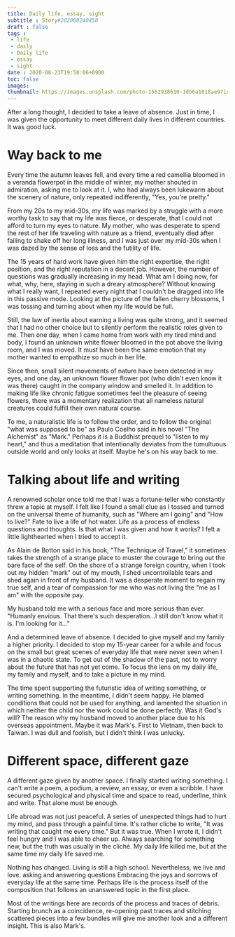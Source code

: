 ```yaml
---
title: Daily life, essay, sight
subtitle : Story#202008240458
draft : false
tags :
 - life
 - daily
 - Daily life
 - essay
 - sight
date : 2020-08-23T19:58:06+0900
toc: false
images: 
thumbnail: https://images.unsplash.com/photo-1562938610-1db6a1018ae9?ixlib=rb-1.2.1&q=80&fm=jpg&crop=entropy&cs=tinysrgb&w=1080&fit=max&ixid=eyJhcHBfaWQiOjE1NTU0OX0
---
```


After a long thought, I decided to take a leave of absence. Just in time, I was given the opportunity to meet different daily lives in different countries. It was good luck.  

# Way back to me  

Every time the autumn leaves fell, and every time a red camellia bloomed in a veranda flowerpot in the middle of winter, my mother shouted in admiration, asking me to look at it. I, who had always been lukewarm about the scenery of nature, only repeated indifferently, "Yes, you're pretty."  

From my 20s to my mid-30s, my life was marked by a struggle with a more worthy task to say that my life was fierce, or desperate, that I could not afford to turn my eyes to nature. My mother, who was desperate to spend the rest of her life traveling with nature as a friend, eventually died after failing to shake off her long illness, and I was just over my mid-30s when I was dazed by the sense of loss and the futility of life.  

The 15 years of hard work have given him the right expertise, the right position, and the right reputation in a decent job. However, the number of questions was gradually increasing in my head. What am I doing now, for what, why, here, staying in such a dreary atmosphere? Without knowing what I really want, I repeated every night that I couldn't be dragged into life in this passive mode. Looking at the picture of the fallen cherry blossoms, I was tossing and turning about when my life would be full.  

Still, the law of inertia about earning a living was quite strong, and it seemed that I had no other choice but to silently perform the realistic roles given to me. Then one day, when I came home from work with my tired mind and body, I found an unknown white flower bloomed in the pot above the living room, and I was moved. It must have been the same emotion that my mother wanted to empathize so much in her life.  

Since then, small silent movements of nature have been detected in my eyes, and one day, an unknown flower flower pot (who didn't even know it was there) caught in the company window and smelled it. In addition to making life like chronic fatigue sometimes feel the pleasure of seeing flowers, there was a momentary realization that all nameless natural creatures could fulfill their own natural course.  

To me, a naturalistic life is to follow the order, and to follow the original "what was supposed to be" as Paulo Coelho said in his novel "The Alchemist" as "Mark." Perhaps it is a Buddhist prequel to "listen to my heart," and thus a meditation that intentionally deviates from the tumultuous outside world and only looks at itself. Maybe he's on his way back to me.  

# Talking about life and writing  

A renowned scholar once told me that I was a fortune-teller who constantly threw a topic at myself. I felt like I found a small clue as I tossed and turned on the universal theme of humanity, such as "Where am I going" and "How to live?" Fate to live a life of hot water. Life as a process of endless questions and thoughts. Is that what I was given and how it works? I felt a little lighthearted when I tried to accept it.  

As Alain de Botton said in his book, "The Technique of Travel," it sometimes takes the strength of a strange place to muster the courage to bring out the bare face of the self. On the shore of a strange foreign country, when I took out my hidden "mark" out of my mouth, I shed uncontrollable tears and shed again in front of my husband. It was a desperate moment to regain my true self, and a tear of compassion for me who was not living the "me as I am" with the opposite pay.  

My husband told me with a serious face and more serious than ever. "Humanly envious. That there's such desperation...I still don't know what it is. I'm looking for it..."  

And a determined leave of absence. I decided to give myself and my family a higher priority. I decided to stop my 15-year career for a while and focus on the small but great scenes of everyday life that were never seen when I was in a chaotic state. To get out of the shadow of the past, not to worry about the future that has not yet come. To focus the lens on my daily life, my family and myself, and to take a picture in my mind.  

The time spent supporting the futuristic idea of writing something, or writing something. In the meantime, I didn't seem happy. He blamed conditions that could not be used for anything, and lamented the situation in which neither the child nor the work could be done perfectly. Was it God's will? The reason why my husband moved to another place due to his overseas appointment. Maybe it was Mark's. First to Vietnam, then back to Taiwan. I was dull and foolish, but I didn't think I was unlucky.  

# Different space, different gaze  

A different gaze given by another space. I finally started writing something. I can't write a poem, a podium, a review, an essay, or even a scribble. I have secured psychological and physical time and space to read, underline, think and write. That alone must be enough.  

Life abroad was not just peaceful. A series of unexpected things had to hurt my mind, and pass through a painful time. It's rather cliche to write, "It was writing that caught me every time." But it was true. When I wrote it, I didn't feel hungry and I was able to cheer up. Always searching for something new, but the truth was usually in the cliché. My daily life killed me, but at the same time my daily life saved me.  

Nothing has changed. Living is still a high school. Nevertheless, we live and love. asking and answering questions Embracing the joys and sorrows of everyday life at the same time. Perhaps life is the process itself of the composition that follows an unanswered topic in the first place.  

Most of the writings here are records of the process and traces of debris. Starting brunch as a coincidence, re-opening past traces and stitching scattered pieces into a few bundles will give me another look and a different insight. This is also Mark's.  

